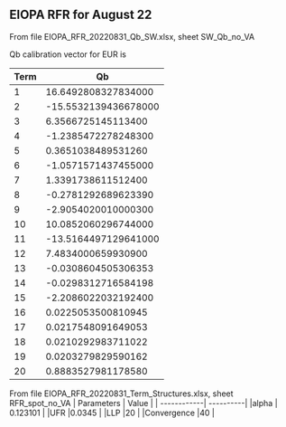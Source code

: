 ## EIOPA RFR for August 22

From file EIOPA_RFR_20220831_Qb_SW.xlsx, sheet SW_Qb_no_VA

Qb calibration vector for EUR is 

| Term       | Qb         | 
| -----------| ---------- | 
|1	| 16.6492808327834000| 
|2	| -15.5532139436678000| 
|3	| 6.3566725145113400| 
|4	| -1.2385472278248300| 
|5	| 0.3651038489531260| 
|6	| -1.0571571437455000| 
|7	| 1.3391738611512400| 
|8	| -0.2781292689623390| 
|9	| -2.9054020010000300| 
|10	| 10.0852060296744000| 
|11	| -13.5164497129641000| 
|12	| 7.4834000659930900| 
|13	| -0.0308604505306353| 
|14	| -0.0298312716584198| 
|15	| -2.2086022032192400| 
|16	| 0.0225053500810945| 
|17	| 0.0217548091649053| 
|18	| 0.0210292983711022| 
|19	| 0.0203279829590162| 
|20 |	0.8883527981178580| 




From file EIOPA_RFR_20220831_Term_Structures.xlsx, sheet RFR_spot_no_VA
| Parameters  | Value     | 
| ------------| ----------| 
|alpha	      | 0.123101  |
|UFR	        |0.0345     |
|LLP	        |20         |
|Convergence	|40         |




